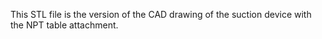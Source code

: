 This STL file is the version of the CAD drawing of the suction device with the NPT table attachment.
